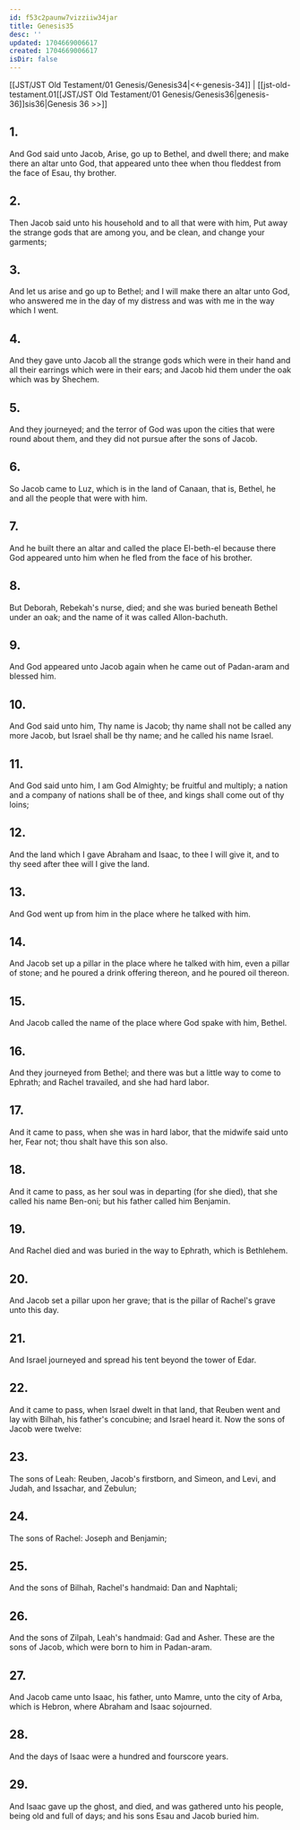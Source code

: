 ```yaml
---
id: f53c2paunw7vizziiw34jar
title: Genesis35
desc: ''
updated: 1704669006617
created: 1704669006617
isDir: false
---
```

[[JST/JST Old Testament/01 Genesis/Genesis34|<<-genesis-34]] | [[jst-old-testament.01[[JST/JST Old Testament/01 Genesis/Genesis36|genesis-36]]sis36|Genesis 36 >>]]
## 1.
And God said unto Jacob, Arise, go up to Bethel, and dwell there; and make there an altar unto God, that appeared unto thee when thou fleddest from the face of Esau, thy brother.
## 2.
Then Jacob said unto his household and to all that were with him, Put away the strange gods that are among you, and be clean, and change your garments;
## 3.
And let us arise and go up to Bethel; and I will make there an altar unto God, who answered me in the day of my distress and was with me in the way which I went.
## 4.
And they gave unto Jacob all the strange gods which were in their hand and all their earrings which were in their ears; and Jacob hid them under the oak which was by Shechem.
## 5.
And they journeyed; and the terror of God was upon the cities that were round about them, and they did not pursue after the sons of Jacob.
## 6.
So Jacob came to Luz, which is in the land of Canaan, that is, Bethel, he and all the people that were with him.
## 7.
And he built there an altar and called the place El-beth-el because there God appeared unto him when he fled from the face of his brother.
## 8.
But Deborah, Rebekah\'s nurse, died; and she was buried beneath Bethel under an oak; and the name of it was called Allon-bachuth.
## 9.
And God appeared unto Jacob again when he came out of Padan-aram and blessed him.
## 10.
And God said unto him, Thy name is Jacob; thy name shall not be called any more Jacob, but Israel shall be thy name; and he called his name Israel.
## 11.
And God said unto him, I am God Almighty; be fruitful and multiply; a nation and a company of nations shall be of thee, and kings shall come out of thy loins;
## 12.
And the land which I gave Abraham and Isaac, to thee I will give it, and to thy seed after thee will I give the land.
## 13.
And God went up from him in the place where he talked with him.
## 14.
And Jacob set up a pillar in the place where he talked with him, even a pillar of stone; and he poured a drink offering thereon, and he poured oil thereon.
## 15.
And Jacob called the name of the place where God spake with him, Bethel.
## 16.
And they journeyed from Bethel; and there was but a little way to come to Ephrath; and Rachel travailed, and she had hard labor.
## 17.
And it came to pass, when she was in hard labor, that the midwife said unto her, Fear not; thou shalt have this son also.
## 18.
And it came to pass, as her soul was in departing (for she died), that she called his name Ben-oni; but his father called him Benjamin.
## 19.
And Rachel died and was buried in the way to Ephrath, which is Bethlehem.
## 20.
And Jacob set a pillar upon her grave; that is the pillar of Rachel\'s grave unto this day.
## 21.
And Israel journeyed and spread his tent beyond the tower of Edar.
## 22.
And it came to pass, when Israel dwelt in that land, that Reuben went and lay with Bilhah, his father\'s concubine; and Israel heard it. Now the sons of Jacob were twelve:
## 23.
The sons of Leah: Reuben, Jacob\'s firstborn, and Simeon, and Levi, and Judah, and Issachar, and Zebulun;
## 24.
The sons of Rachel: Joseph and Benjamin;
## 25.
And the sons of Bilhah, Rachel\'s handmaid: Dan and Naphtali;
## 26.
And the sons of Zilpah, Leah\'s handmaid: Gad and Asher. These are the sons of Jacob, which were born to him in Padan-aram.
## 27.
And Jacob came unto Isaac, his father, unto Mamre, unto the city of Arba, which is Hebron, where Abraham and Isaac sojourned.
## 28.
And the days of Isaac were a hundred and fourscore years.
## 29.
And Isaac gave up the ghost, and died, and was gathered unto his people, being old and full of days; and his sons Esau and Jacob buried him.


